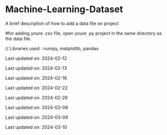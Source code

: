 # Machine-Learning-Dataset
A brief description of how to add a data file on project


#for adding youre .csv file, open youre .py project  in the same directory as the data file.

// Libraries used : numpy, matplotlib, pandas


Last updated on: 2024-02-12

Last updated on: 2024-02-13

Last updated on: 2024-02-16

Last updated on: 2024-02-22

Last updated on: 2024-02-26

Last updated on: 2024-03-08

Last updated on: 2024-03-09

Last updated on: 2024-03-10